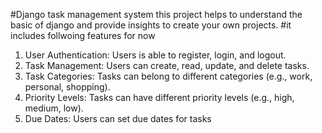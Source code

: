 #Django task management system
this project helps to understand the basic of django and provide insights to create your own projects.
#it includes follwoing features for now
1.	User Authentication: Users is able to register, login, and logout.
2.	Task Management: Users can create, read, update, and delete tasks.
3.	Task Categories: Tasks can belong to different categories (e.g., work, personal, shopping).
4.	Priority Levels: Tasks can have different priority levels (e.g., high, medium, low).
5.	Due Dates: Users can set due dates for tasks
